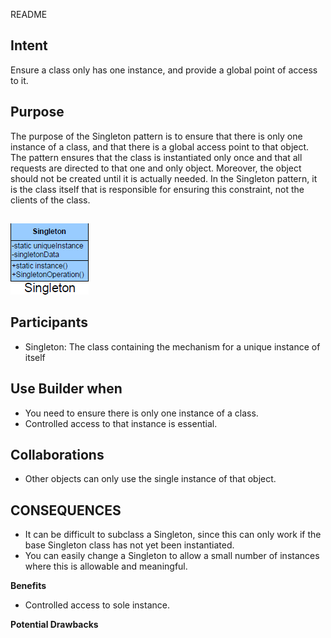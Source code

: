 README

## Intent
Ensure a class only has one instance, and provide a global point of access to it.

## Purpose

The purpose of the Singleton pattern is to ensure that there is only one instance of a class, and that there is a global access point to that object. The pattern ensures that the class is instantiated only once and that all requests are directed to that one and only object. Moreover, the object should not be created until it is actually needed. In the Singleton pattern, it is the class itself that is responsible for ensuring this constraint, not the clients of the class.

##
![alt text](./Images/Singleton-1.md.png "Singleton")
##

## Participants

+	Singleton: The class containing the mechanism for a unique instance of itself

## Use Builder when

+	You need to ensure there is only one instance of a class.
+	Controlled access to that instance is essential.

## Collaborations
+	Other objects can only use the single instance of that object.
 
## CONSEQUENCES

+	It can be difficult to subclass a Singleton, since this can only work if the base Singleton class has not yet been instantiated.
+	 You can easily change a Singleton to allow a small number of instances where this is allowable and meaningful.

**Benefits**
+	Controlled access to sole instance.

**Potential Drawbacks**


